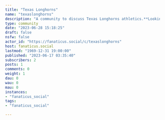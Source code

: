 ```yaml
---
title: "Texas Longhorns" 
name: "texaslonghorns"
description: "A community to discuss Texas Longhorns athletics.**Looking for Mods!**"
type: community
date: "2023-06-28 15:18:25"
draft: false
nsfw: false
actor_id: "https://fanaticus.social/c/texaslonghorns"
host: fanaticus.social
lastmod: "1969-12-31 19:00:00"
published: "2023-06-17 03:35:40"
subscribers: 2
posts: 1
comments: 0
weight: 1
dau: 0
wau: 0
mau: 0
instances:
- "fanaticus_social"
tags: 
- "fanaticus_social"

---
```

